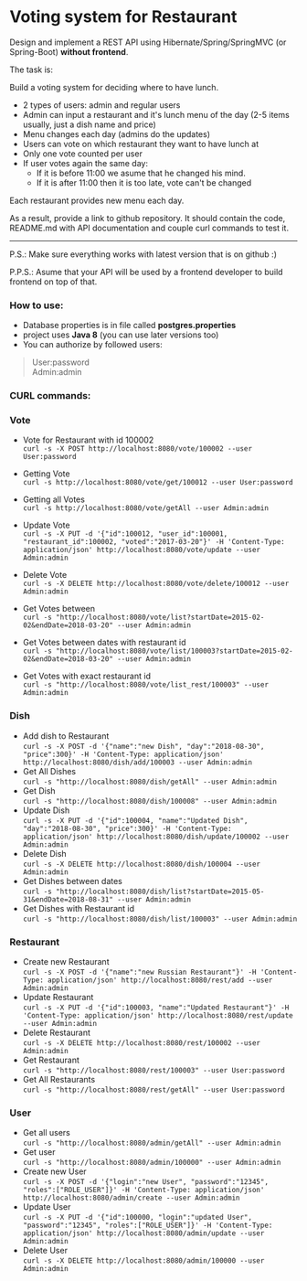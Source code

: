 # Voting system for Restaurant

Design and implement a REST API using Hibernate/Spring/SpringMVC (or Spring-Boot) **without frontend**.

The task is:

Build a voting system for deciding where to have lunch.

 * 2 types of users: admin and regular users
 * Admin can input a restaurant and it's lunch menu of the day (2-5 items usually, just a dish name and price)
 * Menu changes each day (admins do the updates)
 * Users can vote on which restaurant they want to have lunch at
 * Only one vote counted per user
 * If user votes again the same day:
    - If it is before 11:00 we asume that he changed his mind.
    - If it is after 11:00 then it is too late, vote can't be changed

Each restaurant provides new menu each day.

As a result, provide a link to github repository. It should contain the code, README.md with API documentation and couple curl commands to test it.

-----------------------------
P.S.: Make sure everything works with latest version that is on github :)

P.P.S.: Asume that your API will be used by a frontend developer to build frontend on top of that.

### How to use:
* Database properties is in file called **postgres.properties**
* project uses **Java 8** (you can use later versions too)
* You can authorize by followed users:
> User:password  
> Admin:admin

### CURL commands:

### Vote

* Vote for Restaurant with id 100002  
```curl -s -X POST http://localhost:8080/vote/100002 --user User:password```
* Getting Vote  
```curl -s http://localhost:8080/vote/get/100012 --user User:password```
* Getting all Votes  
```curl -s http://localhost:8080/vote/getAll --user Admin:admin```
* Update Vote  
```curl -s -X PUT -d '{"id":100012, "user_id":100001, "restaurant_id":100002, "voted":"2017-03-20"}' -H 'Content-Type: application/json' http://localhost:8080/vote/update --user Admin:admin```

* Delete Vote  
```curl -s -X DELETE http://localhost:8080/vote/delete/100012 --user Admin:admin```
* Get Votes between  
```curl -s "http://localhost:8080/vote/list?startDate=2015-02-02&endDate=2018-03-20" --user Admin:admin```
* Get Votes between dates with restaurant id  
```curl -s "http://localhost:8080/vote/list/100003?startDate=2015-02-02&endDate=2018-03-20" --user Admin:admin```
* Get Votes with exact restaurant id  
```curl -s "http://localhost:8080/vote/list_rest/100003" --user Admin:admin```

### Dish

* Add dish to Restaurant  
```curl -s -X POST -d '{"name":"new Dish", "day":"2018-08-30", "price":300}' -H 'Content-Type: application/json' http://localhost:8080/dish/add/100003 --user Admin:admin```
* Get All Dishes  
```curl -s "http://localhost:8080/dish/getAll" --user Admin:admin ```
* Get Dish  
```curl -s "http://localhost:8080/dish/100008" --user Admin:admin```
* Update Dish  
```curl -s -X PUT -d '{"id":100004, "name":"Updated Dish", "day":"2018-08-30", "price":300}' -H 'Content-Type: application/json' http://localhost:8080/dish/update/100002 --user Admin:admin```
* Delete Dish  
```curl -s -X DELETE http://localhost:8080/dish/100004 --user Admin:admin```
* Get Dishes between dates  
```curl -s "http://localhost:8080/dish/list?startDate=2015-05-31&endDate=2018-08-31" --user Admin:admin```
* Get Dishes with Restaurant id  
```curl -s "http://localhost:8080/dish/list/100003" --user Admin:admin```

### Restaurant

* Create new Restaurant  
```curl -s -X POST -d '{"name":"new Russian Restaurant"}' -H 'Content-Type: application/json' http://localhost:8080/rest/add --user Admin:admin```
* Update Restaurant  
```curl -s -X PUT -d '{"id":100003, "name":"Updated Restaurant"}' -H 'Content-Type: application/json' http://localhost:8080/rest/update --user Admin:admin```
* Delete Restaurant  
```curl -s -X DELETE http://localhost:8080/rest/100002 --user Admin:admin```
* Get Restaurant  
```curl -s "http://localhost:8080/rest/100003" --user User:password```
* Get All Restaurants  
```curl -s "http://localhost:8080/rest/getAll" --user User:password```

### User

* Get all users  
```curl -s "http://localhost:8080/admin/getAll" --user Admin:admin```
* Get user  
```curl -s "http://localhost:8080/admin/100000" --user Admin:admin```
* Create new User  
```curl -s -X POST -d '{"login":"new User", "password":"12345", "roles":["ROLE_USER"]}' -H 'Content-Type: application/json' http://localhost:8080/admin/create --user Admin:admin```
* Update User  
```curl -s -X PUT -d '{"id":100000, "login":"updated User", "password":"12345", "roles":["ROLE_USER"]}' -H 'Content-Type: application/json' http://localhost:8080/admin/update --user Admin:admin```
* Delete User  
```curl -s -X DELETE http://localhost:8080/admin/100000 --user Admin:admin```
